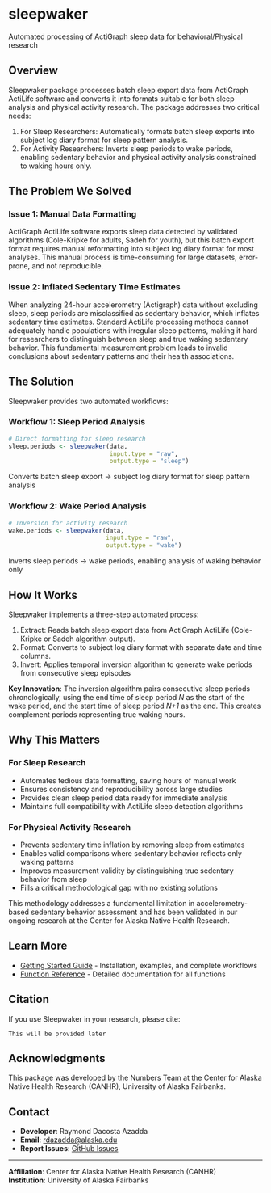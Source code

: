 
# sleepwaker

Automated processing of ActiGraph sleep data for behavioral/Physical
research

## Overview

Sleepwaker package processes batch sleep export data from ActiGraph
ActiLife software and converts it into formats suitable for both sleep
analysis and physical activity research. The package addresses two
critical needs:

1.  For Sleep Researchers: Automatically formats batch sleep exports
    into subject log diary format for sleep pattern analysis.
2.  For Activity Researchers: Inverts sleep periods to wake periods,
    enabling sedentary behavior and physical activity analysis
    constrained to waking hours only.

## The Problem We Solved

### Issue 1: Manual Data Formatting

ActiGraph ActiLife software exports sleep data detected by validated
algorithms (Cole-Kripke for adults, Sadeh for youth), but this batch
export format requires manual reformatting into subject log diary format
for most analyses. This manual process is time-consuming for large
datasets, error-prone, and not reproducible.

### Issue 2: Inflated Sedentary Time Estimates

When analyzing 24-hour accelerometry (Actigraph) data without excluding
sleep, sleep periods are misclassified as sedentary behavior, which
inflates sedentary time estimates. Standard ActiLife processing methods
cannot adequately handle populations with irregular sleep patterns,
making it hard for researchers to distinguish between sleep and true
waking sedentary behavior. This fundamental measurement problem leads to
invalid conclusions about sedentary patterns and their health
associations.

## The Solution

Sleepwaker provides two automated workflows:

### Workflow 1: Sleep Period Analysis

``` r
# Direct formatting for sleep research
sleep.periods <- sleepwaker(data, 
                            input.type = "raw", 
                            output.type = "sleep")
```

Converts batch sleep export → subject log diary format for sleep pattern
analysis

### Workflow 2: Wake Period Analysis

``` r
# Inversion for activity research
wake.periods <- sleepwaker(data, 
                           input.type = "raw", 
                           output.type = "wake")
```

Inverts sleep periods → wake periods, enabling analysis of waking
behavior only

## How It Works

Sleepwaker implements a three-step automated process:

1.  Extract: Reads batch sleep export data from ActiGraph ActiLife
    (Cole-Kripke or Sadeh algorithm output).
2.  Format: Converts to subject log diary format with separate date and
    time columns.
3.  Invert: Applies temporal inversion algorithm to generate wake
    periods from consecutive sleep episodes

**Key Innovation**: The inversion algorithm pairs consecutive sleep
periods chronologically, using the end time of sleep period *N* as the
start of the wake period, and the start time of sleep period *N+1* as
the end. This creates complement periods representing true waking hours.

## Why This Matters

### For Sleep Research

- Automates tedious data formatting, saving hours of manual work
- Ensures consistency and reproducibility across large studies
- Provides clean sleep period data ready for immediate analysis
- Maintains full compatibility with ActiLife sleep detection algorithms

### For Physical Activity Research

- Prevents sedentary time inflation by removing sleep from estimates
- Enables valid comparisons where sedentary behavior reflects only
  waking patterns
- Improves measurement validity by distinguishing true sedentary
  behavior from sleep
- Fills a critical methodological gap with no existing solutions

This methodology addresses a fundamental limitation in
accelerometry-based sedentary behavior assessment and has been validated
in our ongoing research at the Center for Alaska Native Health Research.

## Learn More

- [Getting Started
  Guide](https://rdazadda.github.io/sleepwaker/articles/getting-started.html) -
  Installation, examples, and complete workflows
- [Function
  Reference](https://rdazadda.github.io/sleepwaker/reference/index.html) -
  Detailed documentation for all functions

## Citation

If you use Sleepwaker in your research, please cite:

    This will be provided later

## Acknowledgments

This package was developed by the Numbers Team at the Center for Alaska
Native Health Research (CANHR), University of Alaska Fairbanks.

## Contact

- **Developer**: Raymond Dacosta Azadda  
- **Email**: <rdazadda@alaska.edu>
- **Report Issues**: [GitHub
  Issues](https://github.com/rdazadda/sleepwaker/issues)

------------------------------------------------------------------------

**Affiliation**: Center for Alaska Native Health Research (CANHR)  
**Institution**: University of Alaska Fairbanks
